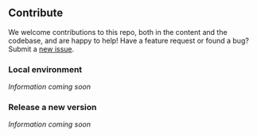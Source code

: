 ## Contribute

We welcome contributions to this repo, both in the content and the codebase, and are happy to help! Have a feature request or found a bug? Submit a [new issue](https://github.com/Shopify/polaris/issues/new).

### Local environment

_Information coming soon_

### Release a new version

_Information coming soon_
